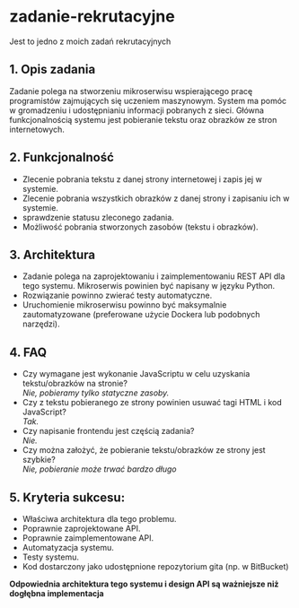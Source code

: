 # zadanie-rekrutacyjne
Jest to jedno z moich zadań rekrutacyjnych

## 1. Opis zadania
Zadanie polega na stworzeniu mikroserwisu wspierającego pracę programistów zajmujących się uczeniem maszynowym. System ma pomóc w gromadzeniu i udostępnianiu informacji pobranych z sieci. Główna funkcjonalnością systemu jest pobieranie tekstu oraz obrazków ze stron internetowych.

## 2. Funkcjonalność
* Zlecenie pobrania tekstu z danej strony internetowej i zapis jej w systemie.
* Zlecenie pobrania wszystkich obrazków z danej strony i zapisaniu ich w systemie.
* sprawdzenie statusu zleconego zadania.
* Możliwość pobrania stworzonych zasobów (tekstu i obrazków).

## 3. Architektura
* Zadanie polega na zaprojektowaniu i zaimplementowaniu REST API dla tego systemu. Mikroserwis powinien być napisany w języku Python.
* Rozwiązanie powinno zwierać testy automatyczne.
* Uruchomienie mikroserwisu powinno być maksymalnie zautomatyzowane (preferowane użycie Dockera lub podobnych narzędzi).

## 4. FAQ
* Czy wymagane jest wykonanie JavaScriptu w celu uzyskania tekstu/obrazków na stronie?  
*Nie, pobieramy tylko statyczne zasoby.*
* Czy z tekstu pobieranego ze strony powinien usuwać tagi HTML i kod JavaScript?  
*Tak.*
* Czy napisanie frontendu jest częścią zadania?  
*Nie.*
* Czy można założyć, że pobieranie tekstu/obrazków ze strony jest szybkie?  
*Nie, pobieranie może trwać bardzo długo*

## 5. Kryteria sukcesu:
* Właściwa architektura dla tego problemu.
* Poprawnie zaprojektowane API.
* Poprawnie zaimplementowane API.
* Automatyzacja systemu.
* Testy systemu.
* Kod dostarczony jako udostępnione repozytorium gita (np. w BitBucket)


**Odpowiednia architektura tego systemu i design API są ważniejsze niż dogłębna implementacja**
